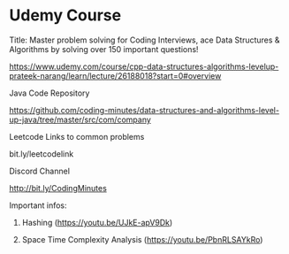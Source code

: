 # Udemy Course

Title: Master problem solving for Coding Interviews, ace Data Structures & Algorithms by solving over 150 important questions!

https://www.udemy.com/course/cpp-data-structures-algorithms-levelup-prateek-narang/learn/lecture/26188018?start=0#overview


Java Code Repository

https://github.com/coding-minutes/data-structures-and-algorithms-level-up-java/tree/master/src/com/company

Leetcode Links to common problems

bit.ly/leetcodelink

Discord Channel

http://bit.ly/CodingMinutes

Important infos:
1. Hashing (https://youtu.be/UJkE-apV9Dk)

2. Space Time Complexity Analysis (https://youtu.be/PbnRLSAYkRo)
